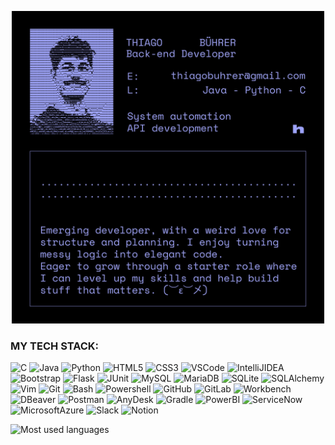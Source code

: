 <p align="center">
  <img src="images/github_prof.jpg" alt="Profile" width="500">
</p>

### MY TECH STACK:

![C](https://img.shields.io/badge/-C-000?&logo=C)
![Java](https://img.shields.io/badge/-Java-000?&logo=Java&logoColor=007396)
![Python](https://img.shields.io/badge/-Python-000?&logo=Python)
![HTML5](https://img.shields.io/badge/-HTML5-000?&logo=HTML5)
![CSS3](https://img.shields.io/badge/-CSS3-000?&logo=CSS3)
![VSCode](https://img.shields.io/badge/-VSCode-000?&logo=Visual-Studio-Code)
![IntelliJIDEA](https://img.shields.io/badge/-IntelliJIDEA-000?&logo=IntelliJ-IDEA)
![Bootstrap](https://img.shields.io/badge/-Bootstrap-000?&logo=Bootstrap)
![Flask](https://img.shields.io/badge/-Flask-000?&logo=Flask)
![JUnit](https://img.shields.io/badge/-JUnit-000?&logo=JUnit)
![MySQL](https://img.shields.io/badge/-MySQL-000?&logo=MySQL)
![MariaDB](https://img.shields.io/badge/-MariaDB-000?&logo=MariaDB)
![SQLite](https://img.shields.io/badge/-SQLite-000?&logo=SQLite)
![SQLAlchemy](https://img.shields.io/badge/-SQLAlchemy-000?&logo=SQLAlchemy)
![Vim](https://img.shields.io/badge/-Vim-000?&logo=Vim)
![Git](https://img.shields.io/badge/-Git-000?&logo=Git)
![Bash](https://img.shields.io/badge/-Bash-000?&logo=GNU-Bash)
![Powershell](https://img.shields.io/badge/-Powershell-000?&logo=Powershell)
![GitHub](https://img.shields.io/badge/-GitHub-000?&logo=GitHub)
![GitLab](https://img.shields.io/badge/-GitLab-000?&logo=GitLab)
![Workbench](https://img.shields.io/badge/-Workbench-000?&logo=MySQL-Workbench)
![DBeaver](https://img.shields.io/badge/-DBeaver-000?&logo=DBeaver)
![Postman](https://img.shields.io/badge/-Postman-000?&logo=Postman)
![AnyDesk](https://img.shields.io/badge/-AnyDesk-000?&logo=AnyDesk)
![Gradle](https://img.shields.io/badge/-Gradle-000?&logo=Gradle)
![PowerBI](https://img.shields.io/badge/-PowerBI-000?&logo=Power-BI)
![ServiceNow](https://img.shields.io/badge/-ServiceNow-000?&logo=ServiceNow)
![MicrosoftAzure](https://img.shields.io/badge/-MicrosoftAzure-000?&logo=Microsoft-Azure)
![Slack](https://img.shields.io/badge/-Slack-000?&logo=Slack)
![Notion](https://img.shields.io/badge/-Notion-000?&logo=Notion)<br>

<img src="https://github-readme-stats2-olive.vercel.app/api/top-langs/?username=ThiagoBuhrer&langs_count=6&card_width=500&bg_color=000000&text_color=0079fa&hide_border=true&layout=compact" alt="Most used languages" /> <br>





